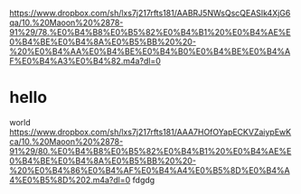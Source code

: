 https://www.dropbox.com/sh/lxs7j217rfts181/AABRJ5NWsQscQEASIk4XjG6qa/10.%20Maoon%20%2878-91%29/78.%E0%B4%B8%E0%B5%82%E0%B4%B1%20%E0%B4%AE%E0%B4%BE%E0%B4%8A%E0%B5%BB%20%20-%20%E0%B4%AA%E0%B4%BE%E0%B4%B0%E0%B4%BE%E0%B4%AF%E0%B4%A3%E0%B4%82.m4a?dl=0
# hello
world
https://www.dropbox.com/sh/lxs7j217rfts181/AAA7HOfOYapECKVZaiypEwKca/10.%20Maoon%20%2878-91%29/80.%E0%B4%B8%E0%B5%82%E0%B4%B1%20%E0%B4%AE%E0%B4%BE%E0%B4%8A%E0%B5%BB%20%20-%20%E0%B4%86%E0%B4%AF%E0%B4%A4%E0%B5%8D%E0%B4%A4%E0%B5%8D%202.m4a?dl=0
fdgdg

